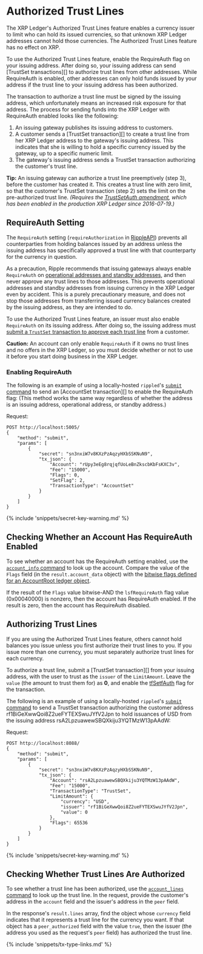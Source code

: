 # Authorized Trust Lines

The XRP Ledger's Authorized Trust Lines feature enables a currency issuer to limit who can hold its issued currencies, so that unknown XRP Ledger addresses cannot hold those currencies. The Authorized Trust Lines feature has no effect on XRP.

To use the Authorized Trust Lines feature, enable the RequireAuth flag on your issuing address. After doing so, your issuing address can send [TrustSet transactions][] to authorize trust lines from other addresses. While RequireAuth is enabled, other addresses can only hold funds issued by your address if the trust line to your issuing address has been authorized.

The transaction to authorize a trust line must be signed by the issuing address, which unfortunately means an increased risk exposure for that address. The process for sending funds into the XRP Ledger with RequireAuth enabled looks like the following:

1. An issuing gateway publishes its issuing address to customers.
2. A customer sends a [TrustSet transaction][] to create a trust line from her XRP Ledger address to the gateway's issuing address. This indicates that she is willing to hold a specific currency issued by the gateway, up to a specific numeric limit.
3. The gateway's issuing address sends a TrustSet transaction authorizing the customer's trust line.

**Tip:** An issuing gateway can authorize a trust line preemptively (step 3), before the customer has created it. This creates a trust line with zero limit, so that the customer's TrustSet transaction (step 2) sets the limit on the pre-authorized trust line. _(Requires the [TrustSetAuth amendment](reference-amendments.html#trustsetauth), which has been enabled in the production XRP Ledger since 2016-07-19.)_

## RequireAuth Setting

The `RequireAuth` setting (`requireAuthorization` in [RippleAPI](reference-rippleapi.html)) prevents all counterparties from holding balances issued by an address unless the issuing address has specifically approved a trust line with that counterparty for the currency in question.

As a precaution, Ripple recommends that issuing gateways always enable `RequireAuth` on [operational addresses and standby addresses](concept-issuing-and-operational-addresses.html), and then never approve any trust lines to those addresses. This prevents operational addresses and standby addresses from issuing currency in the XRP Ledger even by accident. This is a purely precautionary measure, and does not stop those addresses from transferring issued currency balances created by the issuing address, as they are intended to do.

To use the Authorized Trust Lines feature, an issuer must also enable `RequireAuth` on its issuing address. After doing so, the issuing address must [submit a `TrustSet` transaction to approve each trust line](#authorizing-trust-lines) from a customer.

**Caution:** An account can only enable `RequireAuth` if it owns no trust lines and no offers in the XRP Ledger, so you must decide whether or not to use it before you start doing business in the XRP Ledger.

### Enabling RequireAuth

The following is an example of using a locally-hosted `rippled`'s [`submit` command](reference-rippled.html#submit) to send an [AccountSet transaction][] to enable the RequireAuth flag: (This method works the same way regardless of whether the address is an issuing address, operational address, or standby address.)

Request:

```
POST http://localhost:5005/
{
    "method": "submit",
    "params": [
        {
            "secret": "sn3nxiW7v8KXzPzAqzyHXbSSKNuN9",
            "tx_json": {
                "Account": "rUpy3eEg8rqjqfUoLeBnZkscbKbFsKXC3v",
                "Fee": "15000",
                "Flags": 0,
                "SetFlag": 2,
                "TransactionType": "AccountSet"
            }
        }
    ]
}
```

{% include 'snippets/secret-key-warning.md' %}

## Checking Whether an Account Has RequireAuth Enabled

To see whether an account has the RequireAuth setting enabled, use the [`account_info` command](reference-rippled.html#account-info) to look up the account. Compare the value of the `Flags` field (in the `result.account_data` object) with the [bitwise flags defined for an AccountRoot ledger object](reference-ledger-format.html#accountroot-flags).

If the result of the `Flags` value bitwise-AND the `lsfRequireAuth` flag value (0x00040000) is nonzero, then the account has RequireAuth enabled. If the result is zero, then the account has RequireAuth disabled.

## Authorizing Trust Lines

If you are using the Authorized Trust Lines feature, others cannot hold balances you issue unless you first authorize their trust lines to you. If you issue more than one currency, you must separately authorize trust lines for each currency.

To authorize a trust line, submit a [TrustSet transaction][] from your issuing address, with the user to trust as the `issuer` of the `LimitAmount`. Leave the `value` (the amount to trust them for) as **0**, and enable the [tfSetfAuth](reference-transaction-format.html#trustset-flags) flag for the transaction.

The following is an example of using a locally-hosted `rippled`'s [`submit` command](reference-rippled.html#submit) to send a TrustSet transaction authorizing the customer address rf1BiGeXwwQoi8Z2ueFYTEXSwuJYfV2Jpn to hold issuances of USD from the issuing address rsA2LpzuawewSBQXkiju3YQTMzW13pAAdW:

Request:

```
POST http://localhost:8088/
{
    "method": "submit",
    "params": [
        {
            "secret": "sn3nxiW7v8KXzPzAqzyHXbSSKNuN9",
            "tx_json": {
                "Account": "rsA2LpzuawewSBQXkiju3YQTMzW13pAAdW",
                "Fee": "15000",
                "TransactionType": "TrustSet",
                "LimitAmount": {
                    "currency": "USD",
                    "issuer": "rf1BiGeXwwQoi8Z2ueFYTEXSwuJYfV2Jpn",
                    "value": 0
                },
                "Flags": 65536
            }
        }
    ]
}
```

{% include 'snippets/secret-key-warning.md' %}

## Checking Whether Trust Lines Are Authorized

To see whether a trust line has been authorized, use the [`account_lines` command](reference-rippled.html#account-lines) to look up the trust line. In the request, provide the customer's address in the `account` field and the issuer's address in the `peer` field.

In the response's `result.lines` array, find the object whose `currency` field indicates that it represents a trust line for the currency you want. If that object has a `peer_authorized` field with the value `true`, then the issuer (the address you used as the request's `peer` field) has authorized the trust line.

{% include 'snippets/tx-type-links.md' %}
